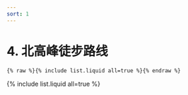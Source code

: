 ```yaml
---
sort: 1
---
```


# 4. 北高峰徒步路线

```
{% raw %}{% include list.liquid all=true %}{% endraw %}
```

{% include list.liquid all=true %}
